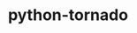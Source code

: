 ---
title: python-tornado
registryType: instrumentation
tags:
  - opentracing
  
  - Python
  
repo: https://github.com/opentracing-contrib/python-tornado
license: Apache License 2.0
description: OpenTracing instrumentation for Tornado
authors: OpenTracing Contributors
otVersion: latest
---